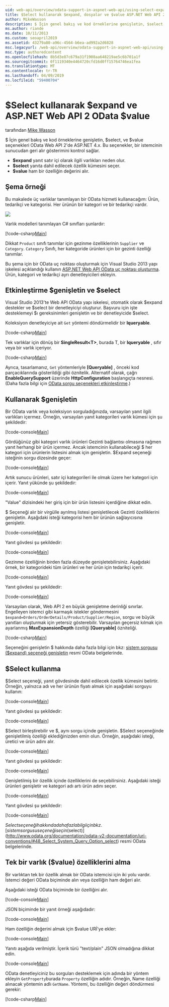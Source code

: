 ```yaml
---
uid: web-api/overview/odata-support-in-aspnet-web-api/using-select-expand-and-value
title: $Select kullanarak $expand, dosyalar ve $value ASP.NET Web API 2 odata'da - ASP.NET 4.x
author: MikeWasson
description: $ İçin genel bakış ve kod örneklerine genişletin, $select, ve $value seçenekleri OData Web API 2'de ASP.NET 4.x.
ms.author: riande
ms.date: 10/11/2013
ms.custom: seoapril2019
ms.assetid: 43279a80-a96c-4564-b6ea-ad992a2d6828
msc.legacyurl: /web-api/overview/odata-support-in-aspnet-web-api/using-select-expand-and-value
msc.type: authoredcontent
ms.openlocfilehash: 8b5d3e87c679a31f1908aa648219ae5c6b701a1f
ms.sourcegitcommit: 0f1119340e4464720cfd16d0ff15764746ea1fea
ms.translationtype: MT
ms.contentlocale: tr-TR
ms.lasthandoff: 04/09/2019
ms.locfileid: "59400704"
---
```

# <a name="using-select-expand-and-value-in-aspnet-web-api-2-odata"></a>$Select kullanarak $expand ve ASP.NET Web API 2 OData $value

tarafından [Mike Wasson](https://github.com/MikeWasson)

$ İçin genel bakış ve kod örneklerine genişletin, $select, ve $value seçenekleri OData Web API 2'de ASP.NET 4.x. Bu seçenekler, bir istemcinin sunucudan geri alır gösterimini kontrol sağlar.

- **$expand** yanıt satır içi olarak ilgili varlıkları neden olur.
- **$select** yanıta dahil edilecek özellik kümesini seçer.
- **$value** ham bir özelliğin değerini alır.

## <a name="example-schema"></a>Şema örneği

Bu makalede üç varlıklar tanımlayan bir OData hizmeti kullanacağım: Ürün, tedarikçi ve kategorisi. Her ürünün bir kategori ve bir tedarikçi vardır.

![](using-select-expand-and-value/_static/image1.png)

Varlık modelleri tanımlayan C# sınıfları şunlardır:

[!code-csharp[Main](using-select-expand-and-value/samples/sample1.cs)]

Dikkat `Product` sınıfı tanımlar için gezinme özelliklerinin `Supplier` ve `Category`. `Category` Sınıfı, her kategoride ürünleri için bir gezinti özelliği tanımlar.

Bu şema için bir OData uç noktası oluşturmak için Visual Studio 2013 yapı iskelesi açıklandığı kullanın [ASP.NET Web API OData uç noktası oluşturma](odata-v3/creating-an-odata-endpoint.md). Ürün, kategori ve tedarikçi ayrı denetleyicileri ekleyin.

## <a name="enabling-expand-and-select"></a>Etkinleştirme $genişletin ve $select

Visual Studio 2013'te Web API OData yapı iskelesi, otomatik olarak $expand destekler ve $select bir denetleyiciyi oluşturur. Başvuru için işte desteklemeyi $ı gereksinimleri genişletin ve bir denetleyicide $select.

Koleksiyon denetleyiciye ait `Get` yöntemi döndürmelidir bir **Iqueryable**.

[!code-csharp[Main](using-select-expand-and-value/samples/sample2.cs)]

Tek varlıklar için dönüş bir **SingleResult&lt;T&gt;**, burada T, bir **Iqueryable** , sıfır veya bir varlık içeriyor.

[!code-csharp[Main](using-select-expand-and-value/samples/sample3.cs)]

Ayrıca, tasarlamanız, `Get` yöntemleriyle **[Queryable]** , önceki kod parçacıklarında gösterildiği gibi öznitelik. Alternatif olarak, çağrı **EnableQuerySupport** üzerinde **HttpConfiguration** başlangıçta nesnesi. (Daha fazla bilgi için [OData sorgu seçenekleri etkinleştirme](supporting-odata-query-options.md#enable).)

## <a name="using-expand"></a>Kullanarak $genişletin

Bir OData varlık veya koleksiyon sorguladığınızda, varsayılan yanıt ilgili varlıkları içermez. Örneğin, varsayılan yanıt kategorileri varlık kümesi için şu şekildedir:

[!code-console[Main](using-select-expand-and-value/samples/sample4.cmd)]

Gördüğünüz gibi kategori varlık ürünleri Gezinti bağlantısı olmasına rağmen yanıt herhangi bir ürün içermez. Ancak istemcinin kullanabileceği $ her kategori için ürünlerin listesini almak için genişletin. $Expand seçeneği isteğinin sorgu dizesinde geçer:

[!code-console[Main](using-select-expand-and-value/samples/sample5.cmd)]

Artık sunucu ürünleri, satır içi kategorileri ile olmak üzere her kategori için içerir. Yanıt yükünde şu şekildedir:

[!code-console[Main](using-select-expand-and-value/samples/sample6.cmd)]

"Value" dizisindeki her giriş için bir ürün listesini içerdiğine dikkat edin.

$ Seçeneği alır bir virgülle ayrılmış listesi genişletilecek Gezinti özelliklerini genişletin. Aşağıdaki isteği kategorisi hem bir ürünün sağlayıcısına genişletir.

[!code-console[Main](using-select-expand-and-value/samples/sample7.cmd)]

Yanıt gövdesi şu şekildedir:

[!code-console[Main](using-select-expand-and-value/samples/sample8.cmd)]

Gezinme özelliğinin birden fazla düzeyde genişletebilirsiniz. Aşağıdaki örnek, bir kategorideki tüm ürünleri ve her ürün için tedarikçi içerir.

[!code-console[Main](using-select-expand-and-value/samples/sample9.cmd)]

Yanıt gövdesi şu şekildedir:

[!code-console[Main](using-select-expand-and-value/samples/sample10.cmd)]

Varsayılan olarak, Web API 2 en büyük genişletme derinliği sınırlar. Engelleyen istemci gibi karmaşık istekler göndermesini `$expand=Orders/OrderDetails/Product/Supplier/Region`, sorgu ve büyük yanıtları oluşturmak için yetersiz gösterebilir. Varsayılan geçersiz kılmak için ayarlanmış **MaxExpansionDepth** özelliği **[Queryable]** özniteliği.

[!code-csharp[Main](using-select-expand-and-value/samples/sample11.cs)]

Seçeneğini genişletin $ hakkında daha fazla bilgi için bkz: [sistem sorgusu ($expand) seçeneği genişletin](http://www.odata.org/documentation/odata-v2-documentation/uri-conventions/#46_Expand_System_Query_Option_expand) resmi OData belgelerinde.

## <a name="using-select"></a>$Select kullanma

$Select seçeneği, yanıt gövdesinde dahil edilecek özellik kümesini belirtir. Örneğin, yalnızca adı ve her ürünün fiyatı almak için aşağıdaki sorguyu kullanın:

[!code-console[Main](using-select-expand-and-value/samples/sample12.cmd)]

Yanıt gövdesi şu şekildedir:

[!code-console[Main](using-select-expand-and-value/samples/sample13.cmd)]

$Select birleştirebilir ve $, aynı sorgu içinde genişletin. $Select seçeneğinde genişletilmiş özelliği eklediğinizden emin olun. Örneğin, aşağıdaki isteği, üretici ve ürün adını alır.

[!code-console[Main](using-select-expand-and-value/samples/sample14.cmd)]

Yanıt gövdesi şu şekildedir:

[!code-console[Main](using-select-expand-and-value/samples/sample15.cmd)]

Genişletilmiş bir özellik içinde özelliklerini de seçebilirsiniz. Aşağıdaki isteği ürünleri genişletir ve kategori adı artı ürün adını seçer.

[!code-console[Main](using-select-expand-and-value/samples/sample16.cmd)]

Yanıt gövdesi şu şekildedir:

[!code-console[Main](using-select-expand-and-value/samples/sample17.cmd)]

$Select seçeneği hakkında daha fazla bilgi için bkz. [sistem sorgusu seçeneği seçin ($select)](http://www.odata.org/documentation/odata-v2-documentation/uri-conventions/#48_Select_System_Query_Option_select) resmi OData belgelerinde.

## <a name="getting-individual-properties-of-an-entity-value"></a>Tek bir varlık ($value) özelliklerini alma

Bir varlıktan tek bir özellik almak bir OData istemcisi için iki yolu vardır. İstemci değeri OData biçiminde alın veya özelliğin ham değeri alır.

Aşağıdaki isteği OData biçiminde bir özelliğini alır.

[!code-console[Main](using-select-expand-and-value/samples/sample18.cmd)]

JSON biçiminde bir yanıt örneği aşağıdadır:

[!code-console[Main](using-select-expand-and-value/samples/sample19.cmd)]

Ham özelliğin değerini almak için $value URİ'ye ekler:

[!code-console[Main](using-select-expand-and-value/samples/sample20.cmd)]

Yanıtı aşağıda verilmiştir. İçerik türü "text/plain" JSON olmadığına dikkat edin.

[!code-console[Main](using-select-expand-and-value/samples/sample21.cmd)]

OData denetleyiciniz bu sorguları desteklemek için adında bir yöntem ekleyin `GetProperty`burada `Property` özelliğin adıdır. Örneğin, Name özelliği alınacak yöntemin adlı `GetName`. Yöntemi, bu özelliğin değeri döndürmesi gerekir:

[!code-csharp[Main](using-select-expand-and-value/samples/sample22.cs)]
